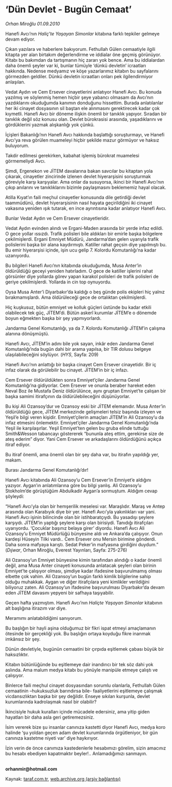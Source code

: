 # ‘Dün Devlet - Bugün Cemaat’

*Orhan Miroğlu 01.09.2010*

<div class="yazi"><p>Hanefi Avcı’nın <i>Haliç’te Yaşayan Simonlar</i> kitabına farklı tepkiler gelmeye devam ediyor. </p>
<p>Çıkan yazılara ve haberlere bakıyorum. Fethullah Gülen cemaatiyle ilgili kitapta yer alan birtakım değerlendirme ve iddialar öne geçmiş görünüyor. Kitabı bu bakımdan da tartışmanın hiç zararı yok bence. Ama bu iddialardan daha önemli şeyler var ki, bunlar tümüyle ‘dünkü devletin’ icraatları hakkında. Nedense medyamız ve köşe yazarlarımız kitabın bu sayfalarını görmezden geldiler. Dünkü devletin icraatları onları pek ilgilendirmiyor anlaşılan. </p>
<p>Vedat Aydın ve Cem Ersever cinayetlerini anlatıyor Hanefi Avcı. Bu konuda yazılmış ve söylenmiş hemen hiçbir şeye yabancı olmasam da Avcı’nın yazdıklarını okuduğumda kanımın donduğunu hissettim. Burada anlatılanlar her iki cinayet dosyasının sil baştan ele alınmasını gerektirecek kadar çok kıymetli. Hanefi Avcı bir döneme ilişkin önemli bir tanıklık yapıyor. Sıradan bir tanıklık değil söz konusu olan. Devlet bürokrasisi arasında, yaşadıklarını ve gördüklerini yazmak alışkanlığı yok çünkü.</p>
<p>İçişleri Bakanlığı’nın Hanefi Avcı hakkında başlattığı soruşturmayı, ve Hanefi Avcı’ya reva görülen muameleyi hiçbir şekilde mazur görmüyor ve haksız buluyorum. </p>
<p>Takdir edilmesi gerekirken, kabahat işlemiş bürokrat muamelesi görmemeliydi Avcı. </p>
<p>Şimdi, Ergenekon ve JİTEM davalarına bakan savcılar bu kitaptan yola çıkarak, cinayetler zincirinde izlenen devlet hiyerarşisini soruşturmak göreviyle karşı karşıyalar. Ama onlar da susuyorsa, ikinci bir Hanefi Avcı’nın çıkıp anılarını ve tanıklıklarını bizimle paylaşmasını beklememiz hayal olacak.</p>
<p>Atilla Kıyat’ın faili meçhul cinayetler konusunda dile getirdiği devlet taammüdünü, devlet hiyerarşisinin nasıl hayata geçirildiğini iki cinayet vakasına yeniden ışık tutarak, en ince ayrıntısına kadar anlatıyor Hanefi Avcı. </p>
<p>Bunlar Vedat Aydın ve Cem Ersever cinayetleridir.</p>
<p>Vedat Aydın evinden alındı ve Ergani-Maden arasında bir yerde infaz edildi. O gece yollar ıssızdı. Trafik polisleri bile aldıkları bir emirle başka bölgelere çekilmişlerdi. Ergani Emniyet Müdürü, Jandarma’dan gelen uyarıyla trafik polislerini başka bir alana kaydırmıştı. Katiller rahat geçsin diye yapılmıştı bu. Bu emir hiyerarşisi içinde, işin ucu gelip 7. Kolordu Komutanlığı’na kadar uzanıyordu. </p>
<p>Bu bilgileri Hanefi Avcı’nın kitabında okuduğumda, Musa Anter’in öldürüldüğü geceyi yeniden hatırladım. O gece de katiller işlerini rahat görsünler diye yollarda görev yapan karakol polisleri de trafik polisleri de geriye çekilmişlerdi. Yollarda in cin top oynuyordu.</p>
<p>Oysa Musa Anter’i Diyarbakır’da kaldığı o beş günde polis ekipleri hiç yalnız bırakmamışlardı. Ama öldürüleceği gece de ortalıktan çekilmişlerdi.</p>
<p>Hiç kuşkusuz, bütün emniyet ve kolluk güçleri üstünde bu kadar etkili olabilecek tek güç, JİTEM’di. Bütün askerî kurumlar JİTEM’e o dönemde boyun eğmekten başka bir şey yapmıyorlardı. </p>
<p>Jandarma Genel Komutanlığı, ya da 7. Kolordu Komutanlığı JİTEM’in çalışma alanına dönüşmüştü.</p>
<p>Hanefi Avcı, JİTEM’in adını bile yok sayan, inkâr eden Jandarma Genel Komutanlığı’nda bugün dahi bir arama yapılsa, bir TIR dolusu belgeye ulaşılabileceğini söylüyor. (<i>HYS</i>, Sayfa: 209)</p>
<p>Hanefi Avcı’nın anlattığı bir başka cinayet Cem Ersever cinayetidir. Bir iç infaz olarak da görülebilir bu cinayet. JİTEM’in bir iç infazı. </p>
<p>Cem Ersever öldürüldükten sonra Emniyet’çiler Jandarma Genel Komutanlığı’na gidiyorlar. Cem Ersever ve onunla beraber hareket eden Neval Boz ile Mustafa Deniz öldürülünce, aynı gruptan Emniyet’te çalışan bir başka samimi itirafçının da öldürülebileceğini düşünüyorlar. </p>
<p>Bu kişi Ali Ozansoy’dur ve Ozansoy eski bir JİTEM elemanıdır. Musa Anter’in öldürüldüğü gece, JİTEM merkezinde gelişmeleri telsiz başında izleyen ve Yeşil’e bilgi veren kişidir. Emniyet’çilerin amaçları JİTEM’in Ali Ozansoy’u da infaz etmesini önlemektir. Emniyet’çiler Jandarma Genel Komutanlığı’nda Yeşil ile karşılaşırlar. Yeşil Emniyet’ten gelen bu gruba elinde tuttuğu Smith&amp;Wesson tabancayı göstererek “bununla ateş ettim, gerekirse size de ateş ederim” diyor. Yani Cem Ersever ve arkadaşlarını öldürdüğünü açıkça itiraf ediyor. </p>
<p>Bu itiraf önemli, ama önemli olan bir şey daha var, bu itirafın yapıldığı yer, makam. </p>
<p>Burası Jandarma Genel Komutanlığı’dır!</p>
<p>Hanefi Avcı kitabında Ali Ozansoy’u Cem Ersever’in Emniyet’e aldığını yazıyor. Aygan’ın anlatımlarına göre bu bilgi yanlış. Ali Ozansoy’u Stokholm’de görüştüğüm Abdulkadir Aygan’a sormuştum. Aldığım cevap şöyleydi:</p>
<p>“Hanefi Avcı’yla olan bir hemşerilik meselesi var. Maraşlıdır. Maraş ve Antep arasında olan Karabıyık diye bir yer. Hanefi Avcı’yla yakınlıkları var yani. Hanefi Avcı işinin bilincinde olan bir istihbaratçıydı. Bu yasadışı şeylere karşıydı. JİTEM’in yaptığı şeylere karşı olan birisiydi. Tanıdığı itirafçıları uyarıyordu. ‘Çocuklar başınız belaya girer’ diyordu. Hanefi Avcı Ali Ozansoy’u Emniyet Müdürlüğü bünyesine aldı ve Ankara’da çalışıyor. Onun kardeşi Hüseyin Tilki vardı.. Cem Ersever onu Mersin birimine gönderdi. Daha sonra mafyaya karıştı. Sedat Peker’in mafyasına girdiğini duydum.” (<i>Dıjwar</i>, Orhan Miroğlu, Everest Yayınları, Sayfa: 275-276)</p>
<p>Ali Ozansoy’un Emniyet bünyesine kimin tarafından alındığı o kadar önemli değil, ama Musa Anter cinayeti konusunda anlatacak şeyleri olan birinin Emniyet’te çalışıyor olması, şimdiye kadar ifadesine başvurulmamış olması elbette çok vahim. Ali Ozansoy’un bugün farklı kimlik bilgilerine sahip olduğu muhakkak. Aygan ve diğer itirafçılara yeni kimlikler verildiğini biliyoruz zaten. Ali Ozansoy’un ifadesine başvurulması Diyarbakır’da devam eden JİTEM davasını yepyeni bir safhaya taşıyabilir. </p>
<p>Geçen hafta yazmıştım. Hanefi Avcı’nın <i>Haliçte Yaşayan Simonlar</i> kitabının alt başlığına itirazım var diye. </p>
<p>Meramımı anlatabildiğimi sanıyorum.</p>
<p>Bu başlığın bir hayli aşina olduğumuz bir fikri ispat etmeyi amaçlamanın ötesinde bir gerçekliği yok. Bu başlığın ortaya koyduğu fikre inanmak imkânsız bir şey. </p>
<p>Dünün devletiyle, bugünün cemaatini bir çırpıda eşitlemek çabası büyük bir haksızlıktır.</p>
<p>Kitabın bütünlüğünde bu eşitlemeye dair inandırıcı bir tek söz dahi yok aslında. Ama malum medya kitabı bu yönüyle manipüle etmeye çalıştı ve çalışıyor.</p>
<p>Binlerce faili meçhul cinayet dosyasından sorumlu olanlarla, Fethullah Gülen cemaatinin –hukuksuzluk barındırsa bile- faaliyetlerini eşitlemeye çalışmak vicdansızlıktan başka bir şey değildir. Enseye sıkılan kurşunla, devlet kurumlarında kadrolaşmak nasıl bir olabilir?</p>
<p>İkincisiyle hukuk kuralları içinde mücadele edersiniz, ama yitip giden hayatları bir daha asla geri getiremezsiniz.</p>
<p>İsim vererek bize şu insanlar canınıza kastetti diyor Hanefi Avcı, medya koro halinde ‘şu yoldan geçen adam devlet kurumlarında örgütleniyor, bir gün canınıza kastetme niyeti var’ diye haykırıyor.</p>
<p>İzin verin de önce canımıza kastedenlerle hesabımızı görelim, sizin amacınız bu hesabı ebediyen kapatmaktır beyler!.. Anlamadığımızı sanmayın.</p>
<p><b><br/>orhanmir@hotmail.com</b></p></div>

Kaynak: [taraf.com.tr](http://www.taraf.com.tr:80/orhan-miroglu/makale-dun-devlet-bugun-cemaat.htm), [web.archive.org (arşiv bağlantısı)](http://web.archive.org/web/20100903121946/http://www.taraf.com.tr:80/orhan-miroglu/makale-dun-devlet-bugun-cemaat.htm)
